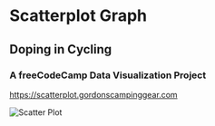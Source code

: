 # Scatterplot Graph

## Doping in Cycling

### A freeCodeCamp Data Visualization Project

<https://scatterplot.gordonscampinggear.com>

![Scatter Plot](https://gordonscampinggear.com/img/scatterplot.png)
